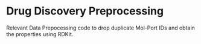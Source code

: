 # Drug Discovery Preprocessing

Relevant Data Prepocessing code to drop duplicate Mol-Port IDs and obtain the properties using RDKit.
